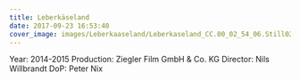 ```yaml
---
title: Leberkäseland
date: 2017-09-23 16:53:40
cover_image: images/Leberkaaseland/Leberkaseland_CC.00_02_54_06.Still022.jpg
---
```


Year: 2014-2015
Production: Ziegler Film GmbH & Co. KG
Director: Nils Willbrandt
DoP: Peter Nix
